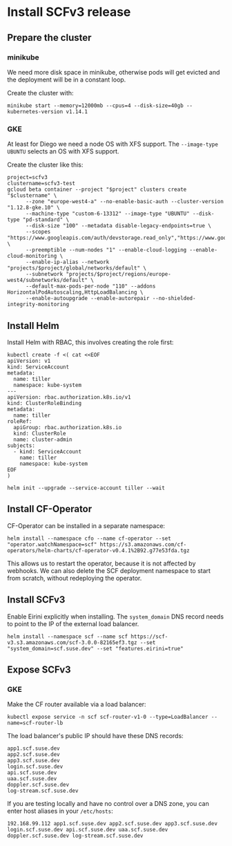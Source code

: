 # Install SCFv3 release

## Prepare the cluster

### minikube

We need more disk space in minikube, otherwise pods will get evicted and the deployment will be in a constant loop.

Create the cluster with:

    minikube start --memory=12000mb --cpus=4 --disk-size=40gb --kubernetes-version v1.14.1

### GKE

At least for Diego we need a node OS with XFS support.
The `--image-type UBUNTU` selects an OS with XFS support.

Create the cluster like this:

```
project=scfv3
clustername=scfv3-test
gcloud beta container --project "$project" clusters create "$clustername" \
      --zone "europe-west4-a" --no-enable-basic-auth --cluster-version "1.12.8-gke.10" \
      --machine-type "custom-6-13312" --image-type "UBUNTU" --disk-type "pd-standard" \
      --disk-size "100" --metadata disable-legacy-endpoints=true \
      --scopes "https://www.googleapis.com/auth/devstorage.read_only","https://www.googleapis.com/auth/logging.write","https://www.googleapis.com/auth/monitoring","https://www.googleapis.com/auth/servicecontrol","https://www.googleapis.com/auth/service.management.readonly","https://www.googleapis.com/auth/trace.append" \
      --preemptible --num-nodes "1" --enable-cloud-logging --enable-cloud-monitoring \
      --enable-ip-alias --network "projects/$project/global/networks/default" \
      --subnetwork "projects/$project/regions/europe-west4/subnetworks/default" \
      --default-max-pods-per-node "110" --addons HorizontalPodAutoscaling,HttpLoadBalancing \
      --enable-autoupgrade --enable-autorepair --no-shielded-integrity-monitoring
```

## Install Helm

Install Helm with RBAC, this involves creating the role first:

```
kubectl create -f <( cat <<EOF
apiVersion: v1
kind: ServiceAccount
metadata:
  name: tiller
  namespace: kube-system
---
apiVersion: rbac.authorization.k8s.io/v1
kind: ClusterRoleBinding
metadata:
  name: tiller
roleRef:
  apiGroup: rbac.authorization.k8s.io
  kind: ClusterRole
  name: cluster-admin
subjects:
  - kind: ServiceAccount
    name: tiller
    namespace: kube-system
EOF
)

helm init --upgrade --service-account tiller --wait
```

## Install CF-Operator

CF-Operator can be installed in a separate namespace:

```
helm install --namespace cfo --name cf-operator --set "operator.watchNamespace=scf" https://s3.amazonaws.com/cf-operators/helm-charts/cf-operator-v0.4.1%2B92.g77e53fda.tgz
```

This allows us to restart the operator, because it is not affected by webhooks. We can also delete the SCF deployment namespace to start from scratch, without redeploying the operator.

## Install SCFv3

Enable Eirini explicitly when installing. The `system_domain` DNS record needs to point to the IP of the external load balancer.

```
helm install --namespace scf --name scf https://scf-v3.s3.amazonaws.com/scf-3.0.0-82165ef3.tgz --set "system_domain=scf.suse.dev" --set "features.eirini=true"
```

## Expose SCFv3

### GKE

Make the CF router available via a load balancer:

```
kubectl expose service -n scf scf-router-v1-0 --type=LoadBalancer --name=scf-router-lb
```

The load balancer's public IP should have these DNS records:

```
app1.scf.suse.dev
app2.scf.suse.dev
app3.scf.suse.dev
login.scf.suse.dev
api.scf.suse.dev
uaa.scf.suse.dev
doppler.scf.suse.dev
log-stream.scf.suse.dev
```

If you are testing locally and have no control over a DNS zone, you can enter host aliases in your `/etc/hosts`:

```
192.168.99.112 app1.scf.suse.dev app2.scf.suse.dev app3.scf.suse.dev login.scf.suse.dev api.scf.suse.dev uaa.scf.suse.dev doppler.scf.suse.dev log-stream.scf.suse.dev
```
